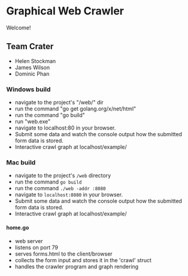 # Graphical Web Crawler #
Welcome!

## Team Crater ##
* Helen Stockman
* James Wilson
* Dominic Phan

### Windows build ###
* navigate to the project's "/web/" dir
* run the command "go get golang.org/x/net/html"
* run the command "go build"
* run "web.exe"
* navigate to localhost:80 in your browser.
* Submit some data and watch the console output how the submitted form data is stored.
* Interactive crawl graph at localhost/example/

### Mac build ###
* navigate to the project's `/web` directory
* run the command `go build`
* run the command `./web -addr :8080`
* navigate to `localhost:8080` in your browser.
* Submit some data and watch the console output how the submitted form data is stored.
* Interactive crawl graph at localhost/example/

#### home.go ####
* web server
* listens on port 79
* serves forms.html to the client/browser
* collects the form input and stores it in the 'crawl' struct
* handles the crawler program and graph rendering

